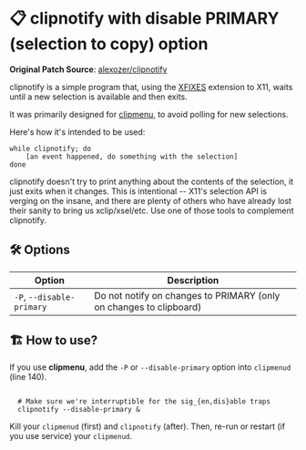 # 📋 clipnotify with disable PRIMARY (selection to copy) option

**Original Patch Source**: [alexozer/clipnotify](https://github.com/alexozer/clipnotify)

clipnotify is a simple program that, using the
[XFIXES](https://cgit.freedesktop.org/xorg/proto/fixesproto/plain/fixesproto.txt)
extension to X11, waits until a new selection is available and then exits.

It was primarily designed for [clipmenu](https://github.com/cdown/clipmenu), to
avoid polling for new selections.

Here's how it's intended to be used:

    while clipnotify; do
        [an event happened, do something with the selection]
    done

clipnotify doesn't try to print anything about the contents of the selection,
it just exits when it changes. This is intentional -- X11's selection API is
verging on the insane, and there are plenty of others who have already lost
their sanity to bring us xclip/xsel/etc. Use one of those tools to complement
clipnotify.

## 🛠️ Options

Option | Description
--- | ---
`-P`, `--disable-primary` | Do not notify on changes to PRIMARY (only on changes to clipboard)

## 🏗️ How to use?

If you use **clipmenu**, add the `-P` or `--disable-primary` option into `clipmenud` (line 140).
```

  # Make sure we're interruptible for the sig_{en,dis}able traps
  clipnotify --disable-primary &

```

Kill your `clipmenud` (first) and `clipnotify` (after). Then, re-run or restart (if you use service) your `clipmenud`.
